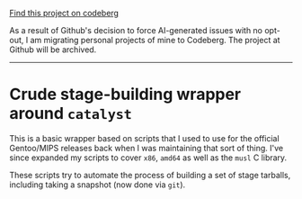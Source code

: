 [Find this project on codeberg](https://codeberg.org/sjlongland/gentoo-stage-builder)

As a result of Github's decision to force AI-generated issues with no opt-out,
I am migrating personal projects of mine to Codeberg.  The project at Github
will be archived.

----

# Crude stage-building wrapper around `catalyst`

This is a basic wrapper based on scripts that I used to use for the official
Gentoo/MIPS releases back when I was maintaining that sort of thing.  I've since
expanded my scripts to cover `x86`, `amd64` as well as the `musl` C library.

These scripts try to automate the process of building a set of stage tarballs,
including taking a snapshot (now done via `git`).
